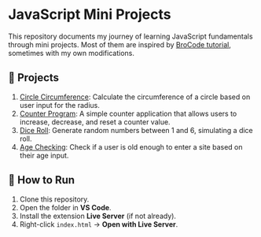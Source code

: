 # JavaScript Mini Projects

This repository documents my journey of learning JavaScript fundamentals through mini projects. Most of them are inspired by [BroCode tutorial](https://www.youtube.com/@BroCodez), sometimes with my own modifications.

## 📂 Projects

1. [Circle Circumference](./circle-circumference): Calculate the circumference of a circle based on user input for the radius.
2. [Counter Program](./counter-program): A simple counter application that allows users to increase, decrease, and reset a counter value.
3. [Dice Roll](./random-number-generator): Generate random numbers between 1 and 6, simulating a dice roll.
4. [Age Checking](./age-checking): Check if a user is old enough to enter a site based on their age input.

## 🚀 How to Run

1. Clone this repository.
2. Open the folder in **VS Code**.
3. Install the extension **Live Server** (if not already).
4. Right-click `index.html` → **Open with Live Server**.
